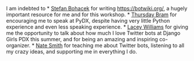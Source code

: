 I am indebted to 
* 
[Stefan Bohacek](https://twitter.com/fourtonfish) for writing https://botwiki.org/, a hugely important resource for me and for this workshop.
* 
[Thursday Bram](https://twitter.com/thursdayb) for encouraging me to speak at PyDX, despite having very little Python experience and even less speaking experience.
* 
[Lacey Williams](https://twitter.com/laceynwilliams) for giving me the opportunity to talk about how much I love Twitter bots at Django Girls PDX this summer, and for being an amazing and inspiring co-organizer.
* 
[Nate Smith](https://twitter.com/nate_smith) for teaching me about Twitter bots, listening to all my crazy ideas, and supporting me in everything I do.